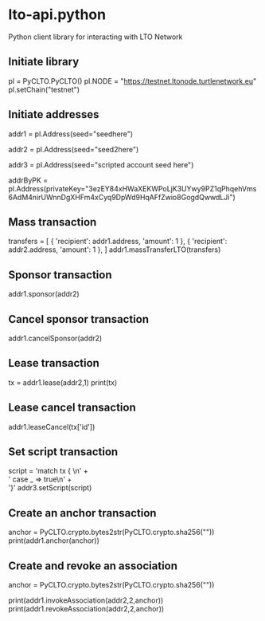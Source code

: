 # lto-api.python
Python client library for interacting with LTO Network


## Initiate library
pl = PyCLTO.PyCLTO()
pl.NODE = "https://testnet.ltonode.turtlenetwork.eu"
pl.setChain("testnet")

## Initiate addresses
addr1 = pl.Address(seed="seedhere")

addr2 = pl.Address(seed="seed2here")

addr3 = pl.Address(seed="scripted account seed here")

addrByPK = pl.Address(privateKey="3ezEY84xHWaXEKWPoLjK3UYwy9PZ1qPhqehVms6AdM4nirUWnnDgXHFm4xCyq9DpWd9HqAFfZwio8GogdQwwdLJi")
## Mass transaction
transfers = [
{ 'recipient': addr1.address, 'amount': 1 },
{ 'recipient': addr2.address, 'amount': 1 },
]
addr1.massTransferLTO(transfers)

## Sponsor transaction
addr1.sponsor(addr2)

## Cancel sponsor transaction
addr1.cancelSponsor(addr2)

## Lease transaction
tx = addr1.lease(addr2,1)
print(tx)

## Lease cancel transaction
addr1.leaseCancel(tx['id'])

## Set script transaction
script = 'match tx { \n' + \
'  case _ => true\n' + \
'}'
addr3.setScript(script)

## Create an anchor transaction
anchor = PyCLTO.crypto.bytes2str(PyCLTO.crypto.sha256(""))
print(addr1.anchor(anchor))

## Create and revoke an association
anchor = PyCLTO.crypto.bytes2str(PyCLTO.crypto.sha256(""))

print(addr1.invokeAssociation(addr2,2,anchor))
print(addr1.revokeAssociation(addr2,2,anchor))
